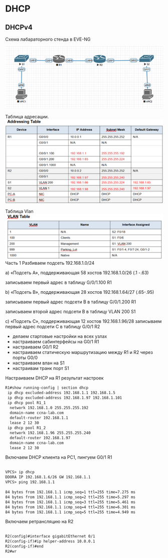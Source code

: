 # DHCP
## DHCPv4
Схема лабараторного стенда в EVE-NG

![](схема4.png)

Таблица адресации.
![](adressing_table_v4.png)

Таблица Vlan
![](vlan_v4.png)
Часть 1
 Разбиваем подсеть 192.168.1.0/24

 a) «Подсеть A», поддерживающая 58 хостов
 192.168.1.0/26 (.1 -.63)

записываем первый адрес в таблицу G/0/1.100 R1 

 b) «Подсеть B», поддерживающая 28 хостов 
  192.168.1.64/27 (.65-.95)

записываем первый адрес подсети B в таблицу G/0/1.200 R1

записываем второй адрес подсети B в таблицу  VLAN 200 S1

 с) «Подсеть C», поддерживающая 12 хостов
 192.168.1.96/28
 записываем первый адрес подсети С в таблицу G/0/1 R2

- делаем стартовые настройки на всех узлах
- настраиваем сабинтерфейсы на G0/1 R1
- настраиваем G0/1 R2
- настраиваем статическую маршрутизацию между R1 и R2 через порты G0/0
- настраиваем влан на S1 
- настраивам транк порт S1

Настраиваем DHCP на R1 результат настроек
 <pre><code>R1#show running-config | section dhcp   
 ip dhcp excluded-address 192.168.1.1 192.168.1.5  
 ip dhcp excluded-address 192.168.1.97 192.168.1.101
 ip dhcp pool R1_1
  network 192.168.1.0 255.255.255.192
  domain-name ccna-lab.com
  default-router 192.168.1.1
  lease 2 12 30
 ip dhcp pool R1_2
  network 192.168.1.96 255.255.255.240
  default-router 192.168.1.97
  domain-name ccna-lab.com
  lease 2 12 30
</code></pre>

Включаем DHCP клиента на PC1, пингуем G0/1 R1
<pre><code> 
VPCS> ip dhcp
DDORA IP 192.168.1.6/26 GW 192.168.1.1
VPCS> ping 192.168.1.1

84 bytes from 192.168.1.1 icmp_seq=1 ttl=255 time=7.275 ms
84 bytes from 192.168.1.1 icmp_seq=2 ttl=255 time=5.297 ms
84 bytes from 192.168.1.1 icmp_seq=3 ttl=255 time=5.461 ms
84 bytes from 192.168.1.1 icmp_seq=4 ttl=255 time=6.301 ms
84 bytes from 192.168.1.1 icmp_seq=5 ttl=255 time=4.949 ms
</code></pre>

Включаем ретрансляцию на R2 
<pre><code> 
R2(config)#interface gigabitEthernet 0/1
R2(config-if)#ip helper-address 10.0.0.1
R2(config-if)#end
R2#wr
</code></pre>
